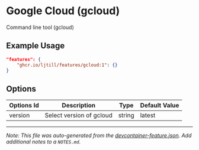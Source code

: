 
# Google Cloud (gcloud)

Command line tool (gcloud)

## Example Usage

```json
"features": {
    "ghcr.io/ljtill/features/gcloud:1": {}
}
```

## Options

| Options Id | Description | Type | Default Value |
|-----|-----|-----|-----|
| version | Select version of gcloud | string | latest |



---

_Note: This file was auto-generated from the [devcontainer-feature.json](https://github.com/ljtill/features/blob/main/src/gcloud/devcontainer-feature.json).  Add additional notes to a `NOTES.md`._
